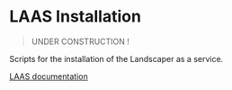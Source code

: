 # LAAS Installation

> UNDER CONSTRUCTION !

Scripts for the installation of the Landscaper as a service.

[LAAS documentation](https://github.com/gardener/landscaper-service/tree/main/docs)
